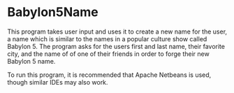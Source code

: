 # Babylon5Name
This program takes user input and uses it to create a new name for the user, a name which is similar to the names in a popular culture show called Babylon 5. The program asks for the users first and last name, their favorite city, and the name of of one of their friends in order to forge their new Babylon 5 name. 

To run this program, it is recommended that Apache Netbeans is used, though similar IDEs may also work. 
